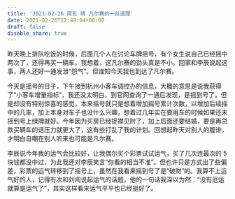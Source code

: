 ```yaml
---
title: '2021-02-26 周五 晴 凡尔赛的一丝道理'
date: 2021-02-26T22:48:04+08:00
draft: false
disable_share: true
---
```


昨天晚上排队吃饭的时候，后面几个人在讨论车牌摇号，有个女生说自己已经摇中两次了，还得再买一辆车。我想着，这凡尔赛的劲头真是不小。回家和李辰说起这事，两人还好一通发泄“怨气”。但谁知今天我也到达了凡尔赛。

<!--more-->

今天是摇号的日子，下午接到杭州小客车调控办的信息，大概的意思是说我获得了“小客车增量指标”，我还没太明白，到官网查询了一通后发现，是摇到号了。但是却没有特别惊喜的感觉，本来摇号就只是想着增加摇号累计次数，以增加后续摇中的几率，加上本身对车子也没什么兴趣，想着过几年实在要用车的时候如果还未摇到号上绿牌就好。今年因为买房已经捉襟见肘了，加上后面还要结婚，要是再贷款买辆车的话压力就更大了，这有些打乱了我的计划。回想起昨天对别人的腹诽，才明白自嘲在别人听来也可能是凡尔赛。

李辰说今年我的运气会比较好，让我偶尔买个彩票试试运气，买了几次连最次的 5 块钱都没中过，为此我还对李辰笑言“你看的相当不准”。但也许只是方式出了些偏差，彩票的运气转移到了摇号上，虽然在我看来摇到号了是“破财”的。我算不上运气好的人，记得有次和刘闯说起运气的话题，他的一句话我深以为然：“没有厄运就算是运气了”，其实这样看来运气平平也已经挺好了。
